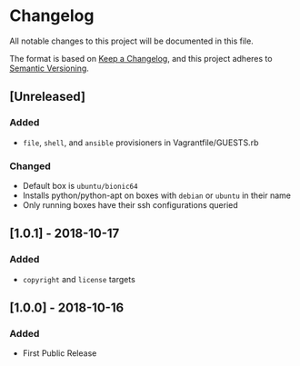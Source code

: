 # Changelog
All notable changes to this project will be documented in this file.

The format is based on [Keep a Changelog](https://keepachangelog.com/en/1.0.0/),
and this project adheres to [Semantic Versioning](https://semver.org/spec/v2.0.0.html).

## [Unreleased]
### Added
- `file`, `shell`, and `ansible` provisioners in Vagrantfile/GUESTS.rb

### Changed
- Default box is `ubuntu/bionic64`
- Installs python/python-apt on boxes with `debian` or `ubuntu` in their name
- Only running boxes have their ssh configurations queried

## [1.0.1] - 2018-10-17
### Added
- `copyright` and `license` targets

## [1.0.0] - 2018-10-16
### Added
- First Public Release
